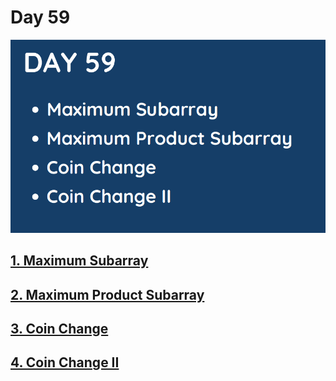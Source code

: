 # Day 59

![](../images/day59.png)

## [1. Maximum Subarray](53.%20Maximum%20Subarray.md)

## [2. Maximum Product Subarray](152.%20Maximum%20Product%20Subarray.md)

## [3. Coin Change](322.%20Coin%20Change.md)

## [4. Coin Change II](518.%20Coin%20Change%20II.md)